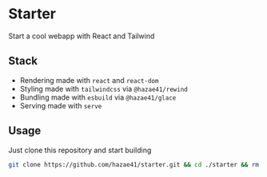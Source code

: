 # Starter

Start a cool webapp with React and Tailwind

## Stack

- Rendering made with `react` and `react-dom`
- Styling made with `tailwindcss` via `@hazae41/rewind`
- Bundling made with `esbuild` via `@hazae41/glace`
- Serving made with `serve`

## Usage

Just clone this repository and start building

```bash
git clone https://github.com/hazae41/starter.git && cd ./starter && rm -rf ./.git && git init
```